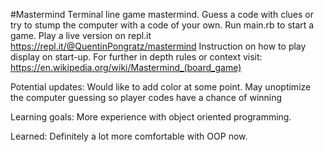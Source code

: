 #Mastermind
Terminal line game mastermind. 
Guess a code with clues or try to stump the computer with a code of your own.
Run main.rb to start a game.
Play a live version on repl.it https://repl.it/@QuentinPongratz/mastermind
Instruction on how to play display on start-up.
For further in depth rules or context visit: 
  https://en.wikipedia.org/wiki/Mastermind_(board_game)

Potential updates:
  Would like to add color at some point.
  May unoptimize the computer guessing so player codes have a chance of winning

Learning goals:
  More experience with object oriented programming.

Learned:
  Definitely a lot more comfortable with OOP now.